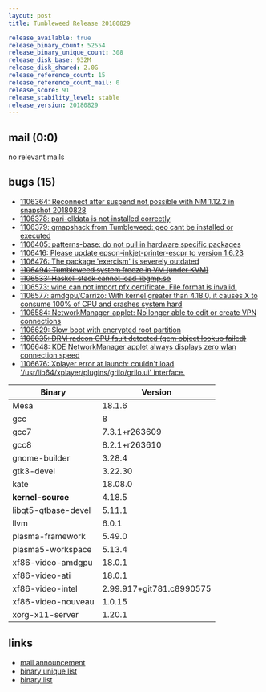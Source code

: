 ```yaml
---
layout: post
title: Tumbleweed Release 20180829

release_available: true
release_binary_count: 52554
release_binary_unique_count: 308
release_disk_base: 932M
release_disk_shared: 2.0G
release_reference_count: 15
release_reference_count_mail: 0
release_score: 91
release_stability_level: stable
release_version: 20180829
---
```


## mail (0:0)

no relevant mails

## bugs (15)

<!--more-->

- [1106364: Reconnect after suspend not possible with NM 1.12.2 in snapshot 20180828](https://bugzilla.opensuse.org/show_bug.cgi?id=1106364)
- ~~[1106378: pari-elldata is not installed correctly](https://bugzilla.opensuse.org/show_bug.cgi?id=1106378)~~
- [1106379: qmapshack from Tumbleweed: geo cant be installed or executed](https://bugzilla.opensuse.org/show_bug.cgi?id=1106379)
- [1106405: patterns-base: do not pull in hardware specific packages](https://bugzilla.opensuse.org/show_bug.cgi?id=1106405)
- [1106416: Please update epson-inkjet-printer-escpr to version 1.6.23](https://bugzilla.opensuse.org/show_bug.cgi?id=1106416)
- [1106476: The package 'exercism' is severely outdated](https://bugzilla.opensuse.org/show_bug.cgi?id=1106476)
- ~~[1106494: Tumbleweed system freeze in VM (under KVM)](https://bugzilla.opensuse.org/show_bug.cgi?id=1106494)~~
- ~~[1106533: Haskell stack cannot load libgmp.so](https://bugzilla.opensuse.org/show_bug.cgi?id=1106533)~~
- [1106573: wine can not import pfx certificate. File format is invalid.](https://bugzilla.opensuse.org/show_bug.cgi?id=1106573)
- [1106577: amdgpu/Carrizo: With kernel greater than 4.18.0, it causes X to consume 100% of CPU and crashes system hard](https://bugzilla.opensuse.org/show_bug.cgi?id=1106577)
- [1106584: NetworkManager-applet: No longer able to edit or create VPN connections](https://bugzilla.opensuse.org/show_bug.cgi?id=1106584)
- [1106629: Slow boot with encrypted root partition](https://bugzilla.opensuse.org/show_bug.cgi?id=1106629)
- ~~[1106635: DRM radeon GPU fault detected (gem object lookup failed)](https://bugzilla.opensuse.org/show_bug.cgi?id=1106635)~~
- [1106648: KDE NetworkManager applet always displays zero wlan connection speed](https://bugzilla.opensuse.org/show_bug.cgi?id=1106648)
- [1106676: Xplayer error at launch: couldn't load '/usr/lib64/xplayer/plugins/grilo/grilo.ui' interface.](https://bugzilla.opensuse.org/show_bug.cgi?id=1106676)

Binary | Version
--- | ---
Mesa | 18.1.6
gcc | 8
gcc7 | 7.3.1+r263609
gcc8 | 8.2.1+r263610
gnome-builder | 3.28.4
gtk3-devel | 3.22.30
kate | 18.08.0
**kernel-source** | 4.18.5
libqt5-qtbase-devel | 5.11.1
llvm | 6.0.1
plasma-framework | 5.49.0
plasma5-workspace | 5.13.4
xf86-video-amdgpu | 18.0.1
xf86-video-ati | 18.0.1
xf86-video-intel | 2.99.917+git781.c8990575
xf86-video-nouveau | 1.0.15
xorg-x11-server | 1.20.1

## links

- [mail announcement](https://lists.opensuse.org/opensuse-factory/2018-08/msg00358.html)
- [binary unique list](http://download.tumbleweed.boombatower.com/20180829/rpm.unique.list)
- [binary list](http://download.tumbleweed.boombatower.com/20180829/rpm.list)
